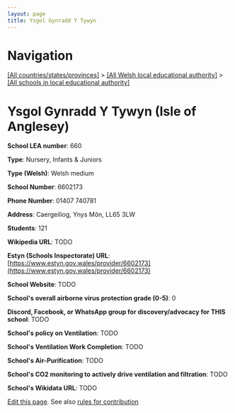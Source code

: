```yaml
---
layout: page
title: Ysgol Gynradd Y Tywyn
---
```

# Navigation

[[All countries/states/provinces]](../../..) > [[All Welsh local educational authority]](../..) > [[All schools in local educational authority]](..)

# Ysgol Gynradd Y Tywyn (Isle of Anglesey)

**School LEA number**: 660

**Type**: Nursery, Infants & Juniors

**Type (Welsh)**: Welsh medium

**School Number**: 6602173

**Phone Number**: 01407 740781

**Address**: Caergeiliog, Ynys Môn, LL65 3LW

**Students**: 121

**Wikipedia URL**: TODO

**Estyn (Schools Inspectorate) URL**: [https://www.estyn.gov.wales/provider/6602173](https://www.estyn.gov.wales/provider/6602173)

**School Website**: TODO

**School's overall airborne virus protection grade (0-5)**: 0

**Discord, Facebook, or WhatsApp group for discovery/advocacy for THIS school**: TODO

**School's policy on Ventilation**: TODO

**School's Ventilation Work Completion**: TODO

**School's Air-Purification**: TODO

**School's CO2 monitoring to actively drive ventilation and filtration**: TODO

**School's Wikidata URL**: TODO




[Edit this page](https://github.com/VentilationProject/Wales/edit/prif/./Isle_of_Anglesey/Ysgol_Gynradd_Y_Tywyn.md). See also [rules for contribution](../../../contribution-rules/)